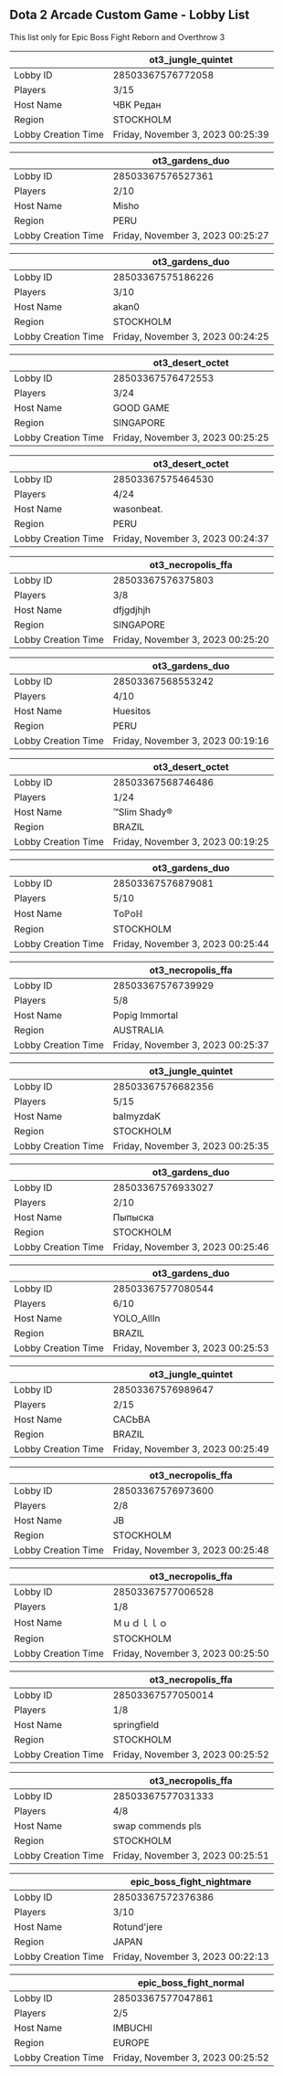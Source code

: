 ## Dota 2 Arcade Custom Game - Lobby List

This list only for Epic Boss Fight Reborn and Overthrow 3

|  | ot3_jungle_quintet |
| ------ | ------ |
| Lobby ID | 28503367576772058 |
| Players | 3/15 |
| Host Name | ЧВК Редан|Василий |
| Region | STOCKHOLM |
| Lobby Creation Time | Friday, November 3, 2023 00:25:39 |


|  | ot3_gardens_duo |
| ------ | ------ |
| Lobby ID | 28503367576527361 |
| Players | 2/10 |
| Host Name | Misho |
| Region | PERU |
| Lobby Creation Time | Friday, November 3, 2023 00:25:27 |


|  | ot3_gardens_duo |
| ------ | ------ |
| Lobby ID | 28503367575186226 |
| Players | 3/10 |
| Host Name | akan0 |
| Region | STOCKHOLM |
| Lobby Creation Time | Friday, November 3, 2023 00:24:25 |


|  | ot3_desert_octet |
| ------ | ------ |
| Lobby ID | 28503367576472553 |
| Players | 3/24 |
| Host Name | GOOD GAME |
| Region | SINGAPORE |
| Lobby Creation Time | Friday, November 3, 2023 00:25:25 |


|  | ot3_desert_octet |
| ------ | ------ |
| Lobby ID | 28503367575464530 |
| Players | 4/24 |
| Host Name | wasonbeat. |
| Region | PERU |
| Lobby Creation Time | Friday, November 3, 2023 00:24:37 |


|  | ot3_necropolis_ffa |
| ------ | ------ |
| Lobby ID | 28503367576375803 |
| Players | 3/8 |
| Host Name | dfjgdjhjh |
| Region | SINGAPORE |
| Lobby Creation Time | Friday, November 3, 2023 00:25:20 |


|  | ot3_gardens_duo |
| ------ | ------ |
| Lobby ID | 28503367568553242 |
| Players | 4/10 |
| Host Name | Huesitos |
| Region | PERU |
| Lobby Creation Time | Friday, November 3, 2023 00:19:16 |


|  | ot3_desert_octet |
| ------ | ------ |
| Lobby ID | 28503367568746486 |
| Players | 1/24 |
| Host Name | ™Slim Shady® |
| Region | BRAZIL |
| Lobby Creation Time | Friday, November 3, 2023 00:19:25 |


|  | ot3_gardens_duo |
| ------ | ------ |
| Lobby ID | 28503367576879081 |
| Players | 5/10 |
| Host Name | Tоℙоℍ |
| Region | STOCKHOLM |
| Lobby Creation Time | Friday, November 3, 2023 00:25:44 |


|  | ot3_necropolis_ffa |
| ------ | ------ |
| Lobby ID | 28503367576739929 |
| Players | 5/8 |
| Host Name | Popig Immortal |
| Region | AUSTRALIA |
| Lobby Creation Time | Friday, November 3, 2023 00:25:37 |


|  | ot3_jungle_quintet |
| ------ | ------ |
| Lobby ID | 28503367576682356 |
| Players | 5/15 |
| Host Name | balmyzdaK |
| Region | STOCKHOLM |
| Lobby Creation Time | Friday, November 3, 2023 00:25:35 |


|  | ot3_gardens_duo |
| ------ | ------ |
| Lobby ID | 28503367576933027 |
| Players | 2/10 |
| Host Name | Пыпыска |
| Region | STOCKHOLM |
| Lobby Creation Time | Friday, November 3, 2023 00:25:46 |


|  | ot3_gardens_duo |
| ------ | ------ |
| Lobby ID | 28503367577080544 |
| Players | 6/10 |
| Host Name | YOLO_AllIn | TWITCH |
| Region | BRAZIL |
| Lobby Creation Time | Friday, November 3, 2023 00:25:53 |


|  | ot3_jungle_quintet |
| ------ | ------ |
| Lobby ID | 28503367576989647 |
| Players | 2/15 |
| Host Name | САСЬВА |
| Region | BRAZIL |
| Lobby Creation Time | Friday, November 3, 2023 00:25:49 |


|  | ot3_necropolis_ffa |
| ------ | ------ |
| Lobby ID | 28503367576973600 |
| Players | 2/8 |
| Host Name | JB |
| Region | STOCKHOLM |
| Lobby Creation Time | Friday, November 3, 2023 00:25:48 |


|  | ot3_necropolis_ffa |
| ------ | ------ |
| Lobby ID | 28503367577006528 |
| Players | 1/8 |
| Host Name | Ｍｕｄｌｌｏ |
| Region | STOCKHOLM |
| Lobby Creation Time | Friday, November 3, 2023 00:25:50 |


|  | ot3_necropolis_ffa |
| ------ | ------ |
| Lobby ID | 28503367577050014 |
| Players | 1/8 |
| Host Name | springfield |
| Region | STOCKHOLM |
| Lobby Creation Time | Friday, November 3, 2023 00:25:52 |


|  | ot3_necropolis_ffa |
| ------ | ------ |
| Lobby ID | 28503367577031333 |
| Players | 4/8 |
| Host Name | swap commends pls |
| Region | STOCKHOLM |
| Lobby Creation Time | Friday, November 3, 2023 00:25:51 |


|  | epic_boss_fight_nightmare |
| ------ | ------ |
| Lobby ID | 28503367572376386 |
| Players | 3/10 |
| Host Name | Rotund'jere |
| Region | JAPAN |
| Lobby Creation Time | Friday, November 3, 2023 00:22:13 |


|  | epic_boss_fight_normal |
| ------ | ------ |
| Lobby ID | 28503367577047861 |
| Players | 2/5 |
| Host Name | IMBUCHI |
| Region | EUROPE |
| Lobby Creation Time | Friday, November 3, 2023 00:25:52 |


